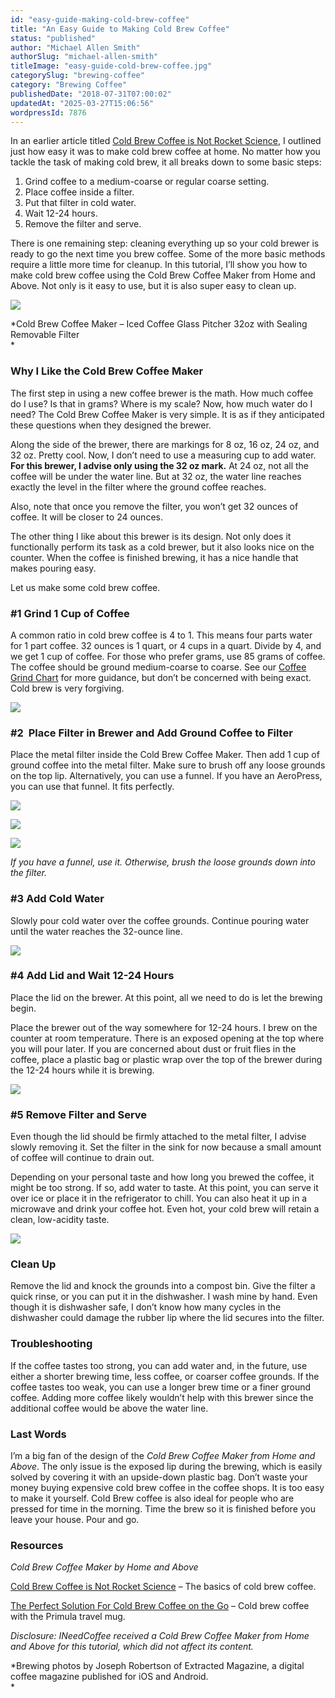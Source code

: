 ```yaml
---
id: "easy-guide-making-cold-brew-coffee"
title: "An Easy Guide to Making Cold Brew Coffee"
status: "published"
author: "Michael Allen Smith"
authorSlug: "michael-allen-smith"
titleImage: "easy-guide-cold-brew-coffee.jpg"
categorySlug: "brewing-coffee"
category: "Brewing Coffee"
publishedDate: "2018-07-31T07:00:02"
updatedAt: "2025-03-27T15:06:56"
wordpressId: 7876
---
```


In an earlier article titled [Cold Brew Coffee is Not Rocket Science](/cold-brew-coffee-is-not-rocket-science/), I outlined just how easy it was to make cold brew coffee at home. No matter how you tackle the task of making cold brew, it all breaks down to some basic steps:

1.  Grind coffee to a medium-coarse or regular coarse setting.
2.  Place coffee inside a filter.
3.  Put that filter in cold water.
4.  Wait 12-24 hours.
5.  Remove the filter and serve.

There is one remaining step: cleaning everything up so your cold brewer is ready to go the next time you brew coffee. Some of the more basic methods require a little more time for cleanup. In this tutorial, I’ll show you how to make cold brew coffee using the Cold Brew Coffee Maker from Home and Above. Not only is it easy to use, but it is also super easy to clean up.

![](coldcoffee-brewer.jpg)

*Cold Brew Coffee Maker – Iced Coffee Glass Pitcher 32oz with Sealing Removable Filter  
*

### Why I Like the Cold Brew Coffee Maker

The first step in using a new coffee brewer is the math. How much coffee do I use? Is that in grams? Where is my scale? Now, how much water do I need? The Cold Brew Coffee Maker is very simple. It is as if they anticipated these questions when they designed the brewer.

Along the side of the brewer, there are markings for 8 oz, 16 oz, 24 oz, and 32 oz. Pretty cool. Now, I don’t need to use a measuring cup to add water. **For this brewer, I advise only using the 32 oz mark.** At 24 oz, not all the coffee will be under the water line. But at 32 oz, the water line reaches exactly the level in the filter where the ground coffee reaches.

Also, note that once you remove the filter, you won’t get 32 ounces of coffee. It will be closer to 24 ounces.

The other thing I like about this brewer is its design. Not only does it functionally perform its task as a cold brewer, but it also looks nice on the counter. When the coffee is finished brewing, it has a nice handle that makes pouring easy.

Let us make some cold brew coffee.

### #1 Grind 1 Cup of Coffee

A common ratio in cold brew coffee is 4 to 1. This means four parts water for 1 part coffee. 32 ounces is 1 quart, or 4 cups in a quart. Divide by 4, and we get 1 cup of coffee. For those who prefer grams, use 85 grams of coffee. The coffee should be ground medium-coarse to coarse. See our [Coffee Grind Chart](/coffee-grind-chart/) for more guidance, but don’t be concerned with being exact. Cold brew is very forgiving.

![](coldbrew-coffee-setup.jpg)

### #2  Place Filter in Brewer and Add Ground Coffee to Filter

Place the metal filter inside the Cold Brew Coffee Maker. Then add 1 cup of ground coffee into the metal filter. Make sure to brush off any loose grounds on the top lip. Alternatively, you can use a funnel. If you have an AeroPress, you can use that funnel. It fits perfectly.

![](add-coffee-coldcoffe.jpg)

![](coldcoffee-grounds-filter.jpg)

![](use-filter-coldcoffee.jpg)

*If you have a funnel, use it. Otherwise, brush the loose grounds down into the filter.* 

### #3 Add Cold Water

Slowly pour cold water over the coffee grounds. Continue pouring water until the water reaches the 32-ounce line.

![](add-water-coldcoffee.jpg)

### #4 Add Lid and Wait 12-24 Hours

Place the lid on the brewer. At this point, all we need to do is let the brewing begin.

Place the brewer out of the way somewhere for 12-24 hours. I brew on the counter at room temperature. There is an exposed opening at the top where you will pour later. If you are concerned about dust or fruit flies in the coffee, place a plastic bag or plastic wrap over the top of the brewer during the 12-24 hours while it is brewing.

![](coldcoffee-brew-begins.jpg)

### #5 Remove Filter and Serve

Even though the lid should be firmly attached to the metal filter, I advise slowly removing it. Set the filter in the sink for now because a small amount of coffee will continue to drain out.

Depending on your personal taste and how long you brewed the coffee, it might be too strong. If so, add water to taste. At this point, you can serve it over ice or place it in the refrigerator to chill. You can also heat it up in a microwave and drink your coffee hot. Even hot, your cold brew will retain a clean, low-acidity taste.

![](coldbrew-end.jpg)

### Clean Up

Remove the lid and knock the grounds into a compost bin. Give the filter a quick rinse, or you can put it in the dishwasher. I wash mine by hand. Even though it is dishwasher safe, I don’t know how many cycles in the dishwasher could damage the rubber lip where the lid secures into the filter.

### Troubleshooting

If the coffee tastes too strong, you can add water and, in the future, use either a shorter brewing time, less coffee, or coarser coffee grounds. If the coffee tastes too weak, you can use a longer brew time or a finer ground coffee. Adding more coffee likely wouldn’t help with this brewer since the additional coffee would be above the water line.

### Last Words

I’m a big fan of the design of the *Cold Brew Coffee Maker from Home and Above*. The only issue is the exposed lip during the brewing, which is easily solved by covering it with an upside-down plastic bag. Don’t waste your money buying expensive cold brew coffee in the coffee shops. It is too easy to make it yourself. Cold Brew coffee is also ideal for people who are pressed for time in the morning. Time the brew so it is finished before you leave your house. Pour and go.

### Resources

*Cold Brew Coffee Maker by Home and Above*

[Cold Brew Coffee is Not Rocket Science](/cold-brew-coffee-is-not-rocket-science/) – The basics of cold brew coffee.

[The Perfect Solution For Cold Brew Coffee on the Go](/the-perfect-solution-for-cold-brew-coffee-on-the-go/) – Cold brew coffee with the Primula travel mug.

*Disclosure: INeedCoffee received a Cold Brew Coffee Maker from Home and Above for this tutorial, which did not affect its content.*

*Brewing photos by Joseph Robertson of Extracted Magazine, a digital coffee magazine published for iOS and Android.  
*
